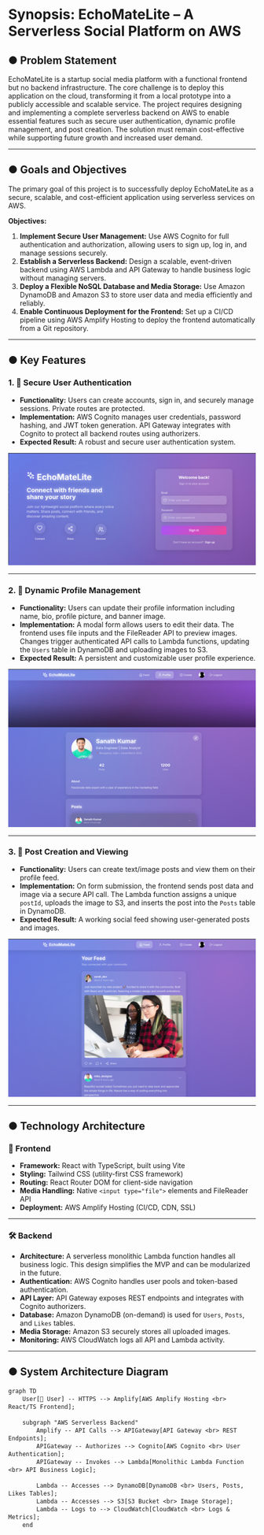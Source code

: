 # Synopsis: EchoMateLite – A Serverless Social Platform on AWS

## ● Problem Statement

EchoMateLite is a startup social media platform with a functional frontend but no backend infrastructure. The core challenge is to deploy this application on the cloud, transforming it from a local prototype into a publicly accessible and scalable service. The project requires designing and implementing a complete serverless backend on AWS to enable essential features such as secure user authentication, dynamic profile management, and post creation. The solution must remain cost-effective while supporting future growth and increased user demand.

---

## ● Goals and Objectives

The primary goal of this project is to successfully deploy EchoMateLite as a secure, scalable, and cost-efficient application using serverless services on AWS.

**Objectives:**
1. **Implement Secure User Management:** Use AWS Cognito for full authentication and authorization, allowing users to sign up, log in, and manage sessions securely.
2. **Establish a Serverless Backend:** Design a scalable, event-driven backend using AWS Lambda and API Gateway to handle business logic without managing servers.
3. **Deploy a Flexible NoSQL Database and Media Storage:** Use Amazon DynamoDB and Amazon S3 to store user data and media efficiently and reliably.
4. **Enable Continuous Deployment for the Frontend:** Set up a CI/CD pipeline using AWS Amplify Hosting to deploy the frontend automatically from a Git repository.

---

## ● Key Features

### 1. 🔐 Secure User Authentication
- **Functionality:** Users can create accounts, sign in, and securely manage sessions. Private routes are protected.
- **Implementation:** AWS Cognito manages user credentials, password hashing, and JWT token generation. API Gateway integrates with Cognito to protect all backend routes using authorizers.
- **Expected Result:** A robust and secure user authentication system.
  
![Login Page](../pictures/1.png)

---

### 2. 👤 Dynamic Profile Management
- **Functionality:** Users can update their profile information including name, bio, profile picture, and banner image.
- **Implementation:** A modal form allows users to edit their data. The frontend uses file inputs and the FileReader API to preview images. Changes trigger authenticated API calls to Lambda functions, updating the `Users` table in DynamoDB and uploading images to S3.
- **Expected Result:** A persistent and customizable user profile experience.

![Profile Management](../pictures/2.png)

---

### 3. 📝 Post Creation and Viewing
- **Functionality:** Users can create text/image posts and view them on their profile feed.
- **Implementation:** On form submission, the frontend sends post data and image via a secure API call. The Lambda function assigns a unique `postId`, uploads the image to S3, and inserts the post into the `Posts` table in DynamoDB.
- **Expected Result:** A working social feed showing user-generated posts and images.

![Post Creation and Viewing](../pictures/3.png)

---

## ● Technology Architecture

### 🧩 Frontend
- **Framework:** React with TypeScript, built using Vite
- **Styling:** Tailwind CSS (utility-first CSS framework)
- **Routing:** React Router DOM for client-side navigation
- **Media Handling:** Native `<input type="file">` elements and FileReader API
- **Deployment:** AWS Amplify Hosting (CI/CD, CDN, SSL)

---

### 🛠️ Backend
- **Architecture:** A serverless monolithic Lambda function handles all business logic. This design simplifies the MVP and can be modularized in the future.
- **Authentication:** AWS Cognito handles user pools and token-based authentication.
- **API Layer:** API Gateway exposes REST endpoints and integrates with Cognito authorizers.
- **Database:** Amazon DynamoDB (on-demand) is used for `Users`, `Posts`, and `Likes` tables.
- **Media Storage:** Amazon S3 securely stores all uploaded images.
- **Monitoring:** AWS CloudWatch logs all API and Lambda activity.

---

## ● System Architecture Diagram

```mermaid
graph TD
    User[👤 User] -- HTTPS --> Amplify[AWS Amplify Hosting <br> React/TS Frontend];

    subgraph "AWS Serverless Backend"
        Amplify -- API Calls --> APIGateway[API Gateway <br> REST Endpoints];
        APIGateway -- Authorizes --> Cognito[AWS Cognito <br> User Authentication];
        APIGateway -- Invokes --> Lambda[Monolithic Lambda Function <br> API Business Logic];
        
        Lambda -- Accesses --> DynamoDB[DynamoDB <br> Users, Posts, Likes Tables];
        Lambda -- Accesses --> S3[S3 Bucket <br> Image Storage];
        Lambda -- Logs to --> CloudWatch[CloudWatch <br> Logs & Metrics];
    end
```
